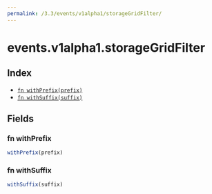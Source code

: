 ```yaml
---
permalink: /3.3/events/v1alpha1/storageGridFilter/
---
```


# events.v1alpha1.storageGridFilter



## Index

* [`fn withPrefix(prefix)`](#fn-withprefix)
* [`fn withSuffix(suffix)`](#fn-withsuffix)

## Fields

### fn withPrefix

```ts
withPrefix(prefix)
```



### fn withSuffix

```ts
withSuffix(suffix)
```

